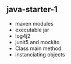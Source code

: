 ## java-starter-1
- maven modules
- executable jar
- log4j2
- junit5 and mockito
- Class main method
- instanciating objects 
